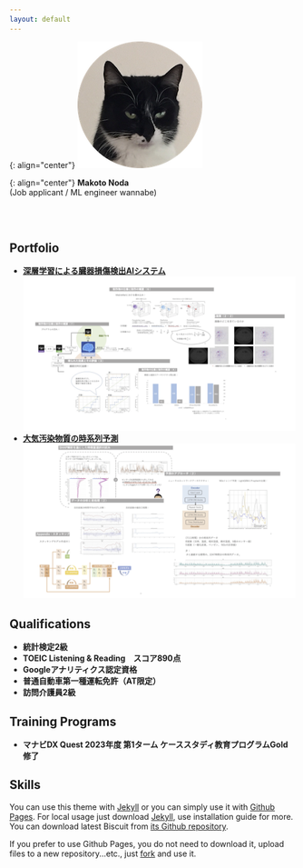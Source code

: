 ```yaml
---
layout: default
---
```


{: align="center"}
![Banner](assets/face.png)

{: align="center"}
**Makoto Noda**  
(Job applicant / ML engineer wannabe)

<br>
<br>

## Portfolio
- **[深層学習による臓器損傷検出AIシステム](https://github.com/Makoto-Noda/RSNA2023/blob/main/(発表資料)臓器損傷検出.pdf)**
![RSNA2023](assets/rsna.png)
- **[大気汚染物質の時系列予測](https://github.com/Makoto-Noda/TPL0721/blob/main/(発表資料)大気汚染物質予測.pdf)**
![TPL0721](assets/tpl.png)

## Qualifications
- **統計検定2級**
- **TOEIC Listening & Reading　スコア890点**
- **Googleアナリティクス認定資格**
- **普通自動車第一種運転免許（AT限定）**
- **訪問介護員2級**

## Training Programs
- **マナビDX Quest 2023年度 第1ターム ケーススタディ教育プログラムGold修了**

## Skills



You can use this theme with [Jekyll](http://jekyllrb.com/) or you can simply use it with [Github Pages](https://pages.github.com).
For local usage just download [Jekyll](http://jekyllrb.com/), use installation guide for more. You can download latest Biscuit from [its Github repository](https://github.com/sblisesivdin/biscuit).

If you prefer to use Github Pages, you do not need to download it, upload files to a new repository...etc., just [fork](https://docs.github.com/en/get-starter/quickstart/fork-a-repo) and use it.